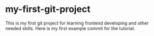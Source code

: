 # my-first-git-project
This is my first git project for learning frontend developing and other needed skills.
Here is my first example commit for the tutorial.
